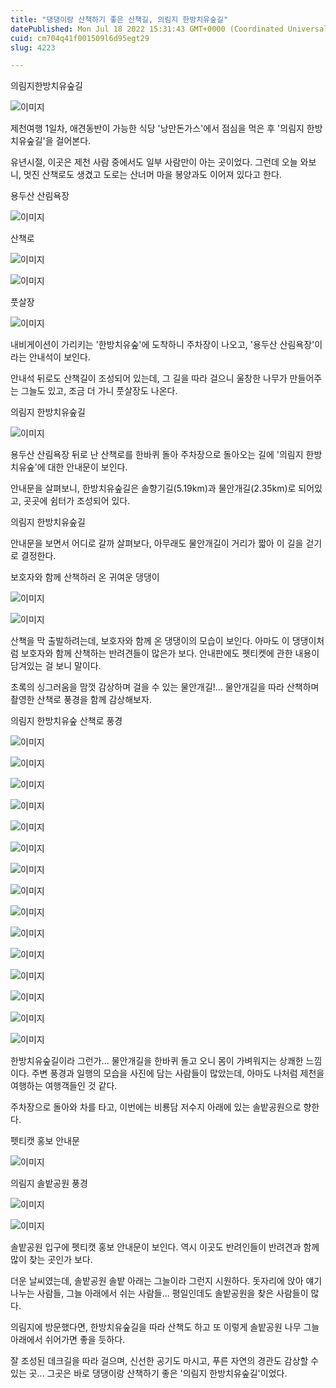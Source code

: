 ```yaml
---
title: "댕댕이랑 산책하기 좋은 산책길, 의림지 한방치유숲길"
datePublished: Mon Jul 18 2022 15:31:43 GMT+0000 (Coordinated Universal Time)
cuid: cm704q41f001509l6d95egt29
slug: 4223

---
```



의림지한방치유숲길

![이미지](https://cdn.hashnode.com/res/hashnode/image/upload/v1739256965864/9fba61a8-e8cf-4258-8372-e1999b3527e7.jpeg)

제천여행 1일차, 애견동반이 가능한 식당 '낭만돈가스'에서 점심을 먹은 후 '의림지 한방치유숲길'을 걸어본다.

유년시절, 이곳은 제천 사람 중에서도 일부 사람만이 아는 곳이었다. 그런데 오늘 와보니, 멋진 산책로도 생겼고 도로는 산너머 마을 봉양과도 이어져 있다고 한다.

용두산 산림욕장

![이미지](https://cdn.hashnode.com/res/hashnode/image/upload/v1739256967848/66c5f154-4456-48c2-995b-df36a950cc8d.jpeg)

산책로

![이미지](https://cdn.hashnode.com/res/hashnode/image/upload/v1739256970188/97fa1c9d-9af8-483b-888f-f5cafb945e4b.jpeg)

![이미지](https://cdn.hashnode.com/res/hashnode/image/upload/v1739256972839/7f1361f9-24c3-4dde-a8d7-b0eb61738003.jpeg)

풋살장

![이미지](https://cdn.hashnode.com/res/hashnode/image/upload/v1739256975107/f8aaa10d-a33f-45cd-baa0-7dfe571c72a1.jpeg)

내비게이션이 가리키는 '한방치유숲'에 도착하니 주차장이 나오고, '용두산 산림욕장'이라는 안내석이 보인다.

안내석 뒤로도 산책길이 조성되어 있는데, 그 길을 따라 걸으니 울창한 나무가 만들어주는 그늘도 있고, 조금 더 가니 풋살장도 나온다.

의림지 한방치유숲길

![이미지](https://cdn.hashnode.com/res/hashnode/image/upload/v1739256977247/92b4e1e6-5dc1-4b00-b458-04bc11da377b.jpeg)

용두산 산림욕장 뒤로 난 산책로를 한바퀴 돌아 주차장으로 돌아오는 길에 '의림지 한방치유숲'에 대한 안내문이 보인다.

안내문을 살펴보니, 한방치유숲길은 솔향기길(5.19km)과 물안개길(2.35km)로 되어있고, 곳곳에 쉼터가 조성되어 있다.

의림지 한방치유숲길

안내문을 보면서 어디로 갈까 살펴보다, 아무래도 물안개길이 거리가 짧아 이 길을 걷기로 결정한다.

보호자와 함께 산책하러 온 귀여운 댕댕이

![이미지](https://cdn.hashnode.com/res/hashnode/image/upload/v1739256979136/fad74dff-66dd-4cf9-9885-45ac675c6b58.jpeg)

![이미지](https://cdn.hashnode.com/res/hashnode/image/upload/v1739256981448/cb129124-eae4-4490-a383-80ba47d54a9d.jpeg)

산책을 막 출발하려는데, 보호자와 함께 온 댕댕이의 모습이 보인다. 아마도 이 댕댕이처럼 보호자와 함께 산책하는 반려견들이 많은가 보다. 안내판에도 펫티켓에 관한 내용이 담겨있는 걸 보니 말이다.

초록의 싱그러움을 맘껏 감상하며 걸을 수 있는 물안개길!... 물안개길을 따라 산책하며 촬영한 산책로 풍경을 함께 감상해보자.

의림지 한방치유숲 산책로 풍경

![이미지](https://cdn.hashnode.com/res/hashnode/image/upload/v1739256983412/2fda582f-296d-4539-a29b-9bb97de352cd.jpeg)

![이미지](https://cdn.hashnode.com/res/hashnode/image/upload/v1739256985719/db599849-d63b-4070-84db-e0fa8c6b4dc1.jpeg)

![이미지](https://cdn.hashnode.com/res/hashnode/image/upload/v1739256987721/d9be42bc-5835-47ec-9bc4-1e9a4a98b298.jpeg)

![이미지](https://cdn.hashnode.com/res/hashnode/image/upload/v1739256989727/062f3b7d-bc06-4beb-b8d4-33852ad3f06b.jpeg)

![이미지](https://cdn.hashnode.com/res/hashnode/image/upload/v1739256992105/418b967a-d63e-4272-9294-1193edc50e62.jpeg)

![이미지](https://cdn.hashnode.com/res/hashnode/image/upload/v1739256993908/d18d8aad-c82f-49e7-ad90-680f8a349d27.jpeg)

![이미지](https://cdn.hashnode.com/res/hashnode/image/upload/v1739256996127/3cff6880-3513-41c1-b1f0-dd43482bdb7c.jpeg)

![이미지](https://cdn.hashnode.com/res/hashnode/image/upload/v1739256998581/1e428350-1f34-4381-bfca-5f32cee2dc75.jpeg)

![이미지](https://cdn.hashnode.com/res/hashnode/image/upload/v1739257000826/0d6d28ba-8733-43ca-8ee9-6c09daa3a224.jpeg)

![이미지](https://cdn.hashnode.com/res/hashnode/image/upload/v1739257002899/911e724d-9f05-447f-9d77-a3e3c7bfd7d4.jpeg)

![이미지](https://cdn.hashnode.com/res/hashnode/image/upload/v1739257005001/89b09aa6-268d-4dd2-93bd-be8253488da3.jpeg)

![이미지](https://cdn.hashnode.com/res/hashnode/image/upload/v1739257007029/f2f8ef02-0d58-490a-992e-a3ad164a7a50.jpeg)

![이미지](https://cdn.hashnode.com/res/hashnode/image/upload/v1739257009436/6dbcccdf-d956-47a5-b5aa-c9d0722d2c05.jpeg)

![이미지](https://cdn.hashnode.com/res/hashnode/image/upload/v1739257011672/6b528ec6-3e24-4c2a-9229-9bec89f22bb7.jpeg)

![이미지](https://cdn.hashnode.com/res/hashnode/image/upload/v1739257013849/19566343-a6d2-4cfc-b56b-06e276bc5d95.jpeg)

한방치유숲길이라 그런가... 물안개길을 한바퀴 돌고 오니 몸이 가벼워지는 상쾌한 느낌이다. 주변 풍경과 일행의 모습을 사진에 담는 사람들이 많았는데, 아마도 나처럼 제천을 여행하는 여행객들인 것 같다.

주차장으로 돌아와 차를 타고, 이번에는 비룡담 저수지 아래에 있는 솔밭공원으로 향한다.

펫티캣 홍보 안내문

![이미지](https://cdn.hashnode.com/res/hashnode/image/upload/v1739257016089/4badb8cc-3246-46ae-82b6-1b8c518523ab.jpeg)

의림지 솔밭공원 풍경

![이미지](https://cdn.hashnode.com/res/hashnode/image/upload/v1739257018568/d8d5c852-5a36-496b-ac7f-eeecdd677759.jpeg)

![이미지](https://cdn.hashnode.com/res/hashnode/image/upload/v1739257021031/0735a77f-bf8c-4040-8a34-e57c1959aae5.jpeg)

솔밭공원 입구에 펫티캣 홍보 안내문이 보인다. 역시 이곳도 반려인들이 반려견과 함께 많이 찾는 곳인가 보다.

더운 날씨였는데, 솔밭공원 솔밭 아래는 그늘이라 그런지 시원하다. 돗자리에 앉아 얘기 나누는 사람들, 그늘 아래에서 쉬는 사람들... 평일인데도 솔밭공원을 찾은 사람들이 많다.

의림지에 방문했다면, 한방치유숲길을 따라 산책도 하고 또 이렇게 솔밭공원 나무 그늘 아래에서 쉬어가면 좋을 듯하다.

잘 조성된 데크길을 따라 걸으며, 신선한 공기도 마시고, 푸른 자연의 경관도 감상할 수 있는 곳... 그곳은 바로 댕댕이랑 산책하기 좋은 '의림지 한방치유숲길'이었다.